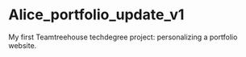 # Alice_portfolio_update_v1
 My first Teamtreehouse techdegree project: personalizing a portfolio website.
